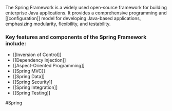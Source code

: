 The Spring Framework is a widely used open-source framework for building enterprise Java applications. It provides a comprehensive programming and [[configuration]] model for developing Java-based applications, emphasizing modularity, flexibility, and testability.

### Key features and components of the Spring Framework include:

- [[Inversion of Control]]
- [[Dependency Injection]]
- [[Aspect-Oriented Programming]]
- [[Spring MVC]]
- [[Spring Data]]
- [[Spring Security]]
- [[Spring Integration]]
- [[Spring Testing]]

#Spring